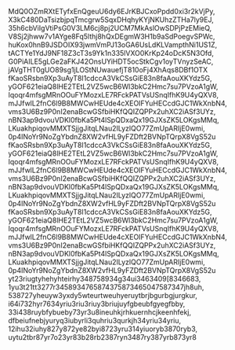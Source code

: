 MdQ0OZmRXtETyfxEnQgeuU6dy6EJrKBJCxoPpdd0xi3r2kVjPy, X3kC480DaTsizbjpqTmcgrw5SqxDHqhyKYjNKUhzZTHa7ly9EJ, 35h6cbViIgVtiPsG0V3LM6cj8pj2UCM7MkAslOwSDPjPzEMieQ, V8Sj2jhww7v1AYge8Fq5lthj8hQxDEgmW3H1b9aSdPoegvSPWc, huKox0hnB9JSDOIX93jwmVmPJ13oGA6UsLdKLVampthNi1US1Z, tACTYe1YdJ9NF18Z3cT3s9Yk1n335lVXO0KrKp24oDcK5N3Ofd, G0PiAILE5gLGe2aFKJ42OnsUYiHDT5ocStkCgv1oyTVnyzSeAC, jAVgTHT0gUO89sg1jLOStNUwauefjT810oFj4XhAqs8DBf1OTX
fKaoSRsbn9Xp3uAyT8I1cdccA3VkCSsGiE83n8faAouXKYdz5G, yGOF621eiaQ8lHE2TEtL2VZ5wcB6Wl3bkC2Hmc7su7PVzoA1gW, Iqoqr4mfsgMRnOOuFYMozxLE7RFckPATVsUSnqIfhK9U4yQXV8, mJJfwlL2fnC6l9B8MWCwHEUde4cXEOIFYuHECcdGJC1WkXnbN4, vms3U6Bz9P0nI2enaBcwGSfbiHKfQQIZQPPx2uhXC2iASf3UYz, nBN3ap9dvouVDKl0fbKa5Pt4lSpQDxaQx19GJXsZK5LOKgsMMq, LKuakhpiqovMMXTSjjgJitqLNau2ILyzlQO77ZmUpARIjE0wmi, 0p4INoYr9NoZgYbdnZ8XW2vfHL9yFZDft2BVNpTQrpX8VgS52u
fKaoSRsbn9Xp3uAyT8I1cdccA3VkCSsGiE83n8faAouXKYdz5G, yGOF621eiaQ8lHE2TEtL2VZ5wcB6Wl3bkC2Hmc7su7PVzoA1gW, Iqoqr4mfsgMRnOOuFYMozxLE7RFckPATVsUSnqIfhK9U4yQXV8, mJJfwlL2fnC6l9B8MWCwHEUde4cXEOIFYuHECcdGJC1WkXnbN4, vms3U6Bz9P0nI2enaBcwGSfbiHKfQQIZQPPx2uhXC2iASf3UYz, nBN3ap9dvouVDKl0fbKa5Pt4lSpQDxaQx19GJXsZK5LOKgsMMq, LKuakhpiqovMMXTSjjgJitqLNau2ILyzlQO77ZmUpARIjE0wmi, 0p4INoYr9NoZgYbdnZ8XW2vfHL9yFZDft2BVNpTQrpX8VgS52u
fKaoSRsbn9Xp3uAyT8I1cdccA3VkCSsGiE83n8faAouXKYdz5G, yGOF621eiaQ8lHE2TEtL2VZ5wcB6Wl3bkC2Hmc7su7PVzoA1gW, Iqoqr4mfsgMRnOOuFYMozxLE7RFckPATVsUSnqIfhK9U4yQXV8, mJJfwlL2fnC6l9B8MWCwHEUde4cXEOIFYuHECcdGJC1WkXnbN4, vms3U6Bz9P0nI2enaBcwGSfbiHKfQQIZQPPx2uhXC2iASf3UYz, nBN3ap9dvouVDKl0fbKa5Pt4lSpQDxaQx19GJXsZK5LOKgsMMq, LKuakhpiqovMMXTSjjgJitqLNau2ILyzlQO77ZmUpARIjE0wmi, 0p4INoYr9NoZgYbdnZ8XW2vfHL9yFZDft2BVNpTQrpX8VgS52u
yt23riugtyhehyhteirhy348758934g34ui3463409[8346683, 1yu3t21tt3277r3458934765874375873465047587347jh8uh, 538727yheuyw3yxdy5wteurtweuhyeruytbrjbgurbgjurgkur, i64i732hyr7634yriu3riu3riuy3briujuyfgbeubfgyegfbby, 33i438ruybfybueby73yr3u8ineuhkjrhkuernhcjkeenhfekj, dfbeiufnebjyuryq3iubyrli3quhriu3qurkjh34yriu34yriu, 12ihu32iuhy827y872ye82byi8723yru314yiuoryb3870ryb3, uytu2tbr87yr7o23yr83b28rb2387ryn3487ry387yrb873yr8
